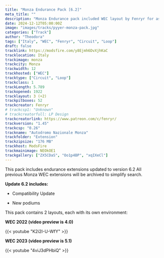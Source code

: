 ```yaml
---
title: "Monza Endurance Pack [6.2]"
meta_title: ""
description: "Monza Endurance pack included WEC layout by Fenryr for assetto corsa"
date: 2024-12-12T05:00:00Z
image: "images/tracks/pyyer-monza-pack.jpg"
categories: ["Track"]
author: "Theodora"
tags: ["Italy", "WEC", "Fenryr", "Circuit", "Loop"]
draft: false
tracklink: https://modsfire.com/y8Ejmh6DvXjhKaC
tracklocation: Italy
trackimage: monza
trackcity: Monza
trackwidth: 12
trackhosted: ["WEC"]
tracktype: ["Circuit", "Loop"]
trackclass: 1 
trackLength: 5.789
trackopened: 1922
tracklayout: 3 (+2)
trackpitboxes: 52
trackcreator: Fenryr
# trackcsp1: "Unknown"
# trackcreatorfull: LP Design
trackcreatorlink: https://www.patreon.com/c/fenryr/
trackversion: "1.45"
trackcsp: "0.26"
trackname: "Autodromo Nazionale Monza"
trackfolder: "Extension"
trackzipsize: "176 MB"
trackhost: ModsFire
trackmainimage: NEOkOE1
trackgallery: ["ZX5CDaS", "Oo1p4BP", "xqIXeCl"]
---
```


This pack includes endurance extensions updated to version 6.2
All previous Monza WEC extensions will be archived to simplify search.

**Update 6.2 includes:**

- Compatibility Update

- New podiums

This pack contains 2 layouts, each with its own environment:

**WEC 2022 (video preview is 4.0)**

{{< youtube "K2i2I-U-WfY" >}}

**WEC 2023 (video preview is 5.1)**

{{< youtube "4viJ3dPHbiQ" >}}